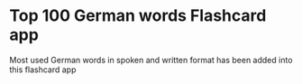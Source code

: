 # Top 100 German words Flashcard app
Most used German words in spoken and written format has been added into this flashcard app

